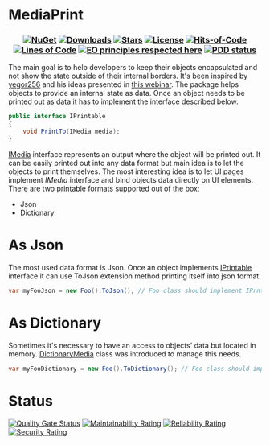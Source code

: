 # MediaPrint
<h3 align="center">
   
  [![NuGet](https://img.shields.io/nuget/v/MediaPrint.svg)](https://www.nuget.org/packages/MediaPrint/) 
  [![Downloads](https://img.shields.io/nuget/dt/MediaPrint.svg)](https://www.nuget.org/MediaPrint/)
  [![Stars](https://img.shields.io/github/stars/DenisZhukovski/MediaPrint?color=brightgreen)](https://github.com/DenisZhukovski/MediaPrint/stargazers) 
  [![License](https://img.shields.io/badge/license-MIT-blue.svg)](LICENSE.md) 
  [![Hits-of-Code](https://hitsofcode.com/github/deniszhukovski/mediaprint?branch=main)](https://hitsofcode.com/github/deniszhukovski/mediaprint?branch=main/view)
  [![Lines of Code](https://sonarcloud.io/api/project_badges/measure?project=DenisZhukovski_MediaPrint&metric=ncloc)](https://sonarcloud.io/dashboard?id=DenisZhukovski_MediaPrint)
  [![EO principles respected here](https://www.elegantobjects.org/badge.svg)](https://www.elegantobjects.org)
  [![PDD status](https://www.0pdd.com/svg?name=deniszhukovski/mediaprint)](https://www.0pdd.com/p?name=deniszhukovski/mediaprint)
</h3>

The main goal is to help developers to keep their objects encapsulated and not show the state outside of their internal borders. It's been inspired by [yegor256](https://github.com/yegor256) and his ideas presented in [this webinar](https://www.youtube.com/watch?v=_Q0cNykXB04). The package helps objects to provide an internal state as data. Once an object needs to be printed out as data it has to implement the interface described below.

```cs
public interface IPrintable
{
    void PrintTo(IMedia media);
}
```
[IMedia](https://github.com/DenisZhukovski/MediaPrint/blob/main/src/(Core)/IMedia.cs) interface represents an output where the object will be printed out. It can be easily printed out into any data format but main idea is to let the objects to print themselves. The most interesting idea is to let UI pages implement *IMedia* interface and bind objects data directly on UI elements.
There are two printable formats supported out of the box:
- Json
- Dictionary

# As Json

The most used data format is Json. Once an object implements [IPrintable](https://github.com/DenisZhukovski/MediaPrint/blob/main/src/(Core)/IPrintable.cs) interface it can use ToJson extension method printing itself into json format.

```cs
var myFooJson = new Foo().ToJson(); // Foo class should implement IPrntable interface
```

# As Dictionary

Sometimes it's necessary to have an access to objects' data but located in memory. [DictionaryMedia](https://github.com/DenisZhukovski/MediaPrint/blob/main/src/DictionaryMedia.cs) class was introduced to manage this needs.

```cs
var myFooDictionary = new Foo().ToDictionary(); // Foo class should implement IPrntable interface
```
# Status

[![Quality Gate Status](https://sonarcloud.io/api/project_badges/measure?project=DenisZhukovski_MediaPrint&metric=alert_status)](https://sonarcloud.io/dashboard?id=DenisZhukovski_MediaPrint)
[![Maintainability Rating](https://sonarcloud.io/api/project_badges/measure?project=DenisZhukovski_MediaPrint&metric=sqale_rating)](https://sonarcloud.io/dashboard?id=DenisZhukovski_MediaPrint)
[![Reliability Rating](https://sonarcloud.io/api/project_badges/measure?project=DenisZhukovski_MediaPrint&metric=reliability_rating)](https://sonarcloud.io/dashboard?id=DenisZhukovski_MediaPrint)
[![Security Rating](https://sonarcloud.io/api/project_badges/measure?project=DenisZhukovski_MediaPrint&metric=security_rating)](https://sonarcloud.io/dashboard?id=DenisZhukovski_MediaPrint)
